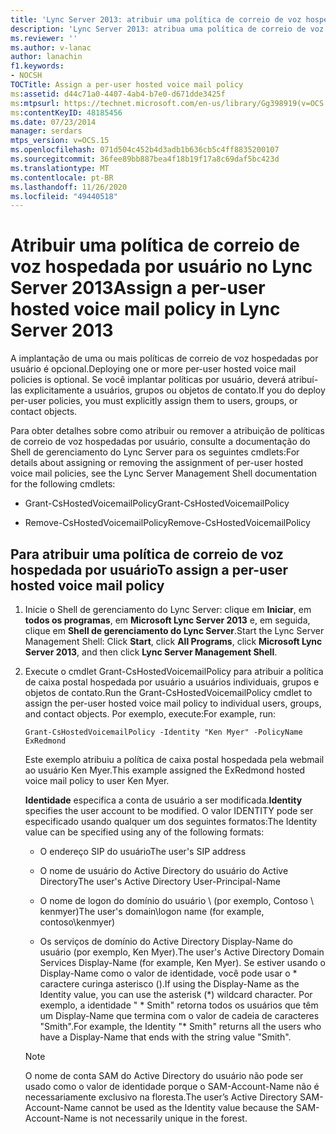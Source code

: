 ```yaml
---
title: 'Lync Server 2013: atribuir uma política de correio de voz hospedada por usuário'
description: 'Lync Server 2013: atribua uma política de correio de voz hospedada por usuário.'
ms.reviewer: ''
ms.author: v-lanac
author: lanachin
f1.keywords:
- NOCSH
TOCTitle: Assign a per-user hosted voice mail policy
ms:assetid: d44c71a0-4407-4ab4-b7e0-d671dde3425f
ms:mtpsurl: https://technet.microsoft.com/en-us/library/Gg398919(v=OCS.15)
ms:contentKeyID: 48185456
ms.date: 07/23/2014
manager: serdars
mtps_version: v=OCS.15
ms.openlocfilehash: 071d504c452b4d3adb1b636cb5c4ff8835200107
ms.sourcegitcommit: 36fee89bb887bea4f18b19f17a8c69daf5bc423d
ms.translationtype: MT
ms.contentlocale: pt-BR
ms.lasthandoff: 11/26/2020
ms.locfileid: "49440518"
---
```

# <a name="assign-a-per-user-hosted-voice-mail-policy-in-lync-server-2013"></a><span data-ttu-id="ecb14-103">Atribuir uma política de correio de voz hospedada por usuário no Lync Server 2013</span><span class="sxs-lookup"><span data-stu-id="ecb14-103">Assign a per-user hosted voice mail policy in Lync Server 2013</span></span>

 


<span data-ttu-id="ecb14-104">A implantação de uma ou mais políticas de correio de voz hospedadas por usuário é opcional.</span><span class="sxs-lookup"><span data-stu-id="ecb14-104">Deploying one or more per-user hosted voice mail policies is optional.</span></span> <span data-ttu-id="ecb14-105">Se você implantar políticas por usuário, deverá atribuí-las explicitamente a usuários, grupos ou objetos de contato.</span><span class="sxs-lookup"><span data-stu-id="ecb14-105">If you do deploy per-user policies, you must explicitly assign them to users, groups, or contact objects.</span></span>

<span data-ttu-id="ecb14-106">Para obter detalhes sobre como atribuir ou remover a atribuição de políticas de correio de voz hospedadas por usuário, consulte a documentação do Shell de gerenciamento do Lync Server para os seguintes cmdlets:</span><span class="sxs-lookup"><span data-stu-id="ecb14-106">For details about assigning or removing the assignment of per-user hosted voice mail policies, see the Lync Server Management Shell documentation for the following cmdlets:</span></span>

  - <span data-ttu-id="ecb14-107">Grant-CsHostedVoicemailPolicy</span><span class="sxs-lookup"><span data-stu-id="ecb14-107">Grant-CsHostedVoicemailPolicy</span></span>

  - <span data-ttu-id="ecb14-108">Remove-CsHostedVoicemailPolicy</span><span class="sxs-lookup"><span data-stu-id="ecb14-108">Remove-CsHostedVoicemailPolicy</span></span>

## <a name="to-assign-a-per-user-hosted-voice-mail-policy"></a><span data-ttu-id="ecb14-109">Para atribuir uma política de correio de voz hospedada por usuário</span><span class="sxs-lookup"><span data-stu-id="ecb14-109">To assign a per-user hosted voice mail policy</span></span>

1.  <span data-ttu-id="ecb14-110">Inicie o Shell de gerenciamento do Lync Server: clique em **Iniciar**, em **todos os programas**, em **Microsoft Lync Server 2013** e, em seguida, clique em **Shell de gerenciamento do Lync Server**.</span><span class="sxs-lookup"><span data-stu-id="ecb14-110">Start the Lync Server Management Shell: Click **Start**, click **All Programs**, click **Microsoft Lync Server 2013**, and then click **Lync Server Management Shell**.</span></span>

2.  <span data-ttu-id="ecb14-111">Execute o cmdlet Grant-CsHostedVoicemailPolicy para atribuir a política de caixa postal hospedada por usuário a usuários individuais, grupos e objetos de contato.</span><span class="sxs-lookup"><span data-stu-id="ecb14-111">Run the Grant-CsHostedVoicemailPolicy cmdlet to assign the per-user hosted voice mail policy to individual users, groups, and contact objects.</span></span> <span data-ttu-id="ecb14-112">Por exemplo, execute:</span><span class="sxs-lookup"><span data-stu-id="ecb14-112">For example, run:</span></span>
    
        Grant-CsHostedVoicemailPolicy -Identity "Ken Myer" -PolicyName ExRedmond
    
    <span data-ttu-id="ecb14-113">Este exemplo atribuiu a política de caixa postal hospedada pela webmail ao usuário Ken Myer.</span><span class="sxs-lookup"><span data-stu-id="ecb14-113">This example assigned the ExRedmond hosted voice mail policy to user Ken Myer.</span></span>
    
    <span data-ttu-id="ecb14-114">**Identidade** especifica a conta de usuário a ser modificada.</span><span class="sxs-lookup"><span data-stu-id="ecb14-114">**Identity** specifies the user account to be modified.</span></span> <span data-ttu-id="ecb14-115">O valor IDENTITY pode ser especificado usando qualquer um dos seguintes formatos:</span><span class="sxs-lookup"><span data-stu-id="ecb14-115">The Identity value can be specified using any of the following formats:</span></span>
    
      - <span data-ttu-id="ecb14-116">O endereço SIP do usuário</span><span class="sxs-lookup"><span data-stu-id="ecb14-116">The user's SIP address</span></span>
    
      - <span data-ttu-id="ecb14-117">O nome de usuário do Active Directory do usuário do Active Directory</span><span class="sxs-lookup"><span data-stu-id="ecb14-117">The user's Active Directory User-Principal-Name</span></span>
    
      - <span data-ttu-id="ecb14-118">O nome de logon do domínio do usuário \\ (por exemplo, Contoso \\ kenmyer)</span><span class="sxs-lookup"><span data-stu-id="ecb14-118">The user's domain\\logon name (for example, contoso\\kenmyer)</span></span>
    
      - <span data-ttu-id="ecb14-119">Os serviços de domínio do Active Directory Display-Name do usuário (por exemplo, Ken Myer).</span><span class="sxs-lookup"><span data-stu-id="ecb14-119">The user's Active Directory Domain Services Display-Name (for example, Ken Myer).</span></span> <span data-ttu-id="ecb14-120">Se estiver usando o Display-Name como o valor de identidade, você pode usar o \* caractere curinga asterisco ().</span><span class="sxs-lookup"><span data-stu-id="ecb14-120">If using the Display-Name as the Identity value, you can use the asterisk (\*) wildcard character.</span></span> <span data-ttu-id="ecb14-121">Por exemplo, a identidade " \* Smith" retorna todos os usuários que têm um Display-Name que termina com o valor de cadeia de caracteres "Smith".</span><span class="sxs-lookup"><span data-stu-id="ecb14-121">For example, the Identity "\* Smith" returns all the users who have a Display-Name that ends with the string value "Smith".</span></span>
    

    > [!NOTE]  
    > <span data-ttu-id="ecb14-122">O nome de conta SAM do Active Directory do usuário não pode ser usado como o valor de identidade porque o SAM-Account-Name não é necessariamente exclusivo na floresta.</span><span class="sxs-lookup"><span data-stu-id="ecb14-122">The user’s Active Directory SAM-Account-Name cannot be used as the Identity value because the SAM-Account-Name is not necessarily unique in the forest.</span></span>


